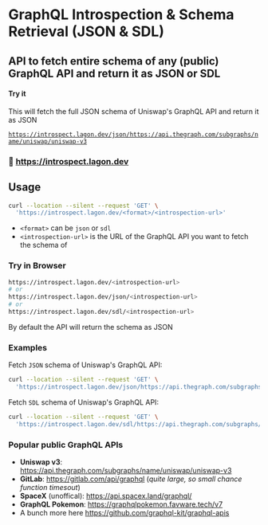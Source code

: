 # GraphQL Introspection & Schema Retrieval (JSON & SDL)

## API to fetch entire schema of any (public) GraphQL API and return it as JSON or SDL

#### Try it

This will fetch the full JSON schema of Uniswap's GraphQL API and return it as JSON

[`https://introspect.lagon.dev/json/https://api.thegraph.com/subgraphs/name/uniswap/uniswap-v3`](https://introspect.lagon.dev/json/https://api.thegraph.com/subgraphs/name/uniswap/uniswap-v3)

### 🔗 <https://introspect.lagon.dev>

## Usage

```sh
curl --location --silent --request 'GET' \
  'https://introspect.lagon.dev/<format>/<introspection-url>'
```

* `<format>` can be `json` or `sdl`
* `<introspection-url>` is the URL of the GraphQL API you want to fetch the schema of

### Try in Browser

```sh
https://introspect.lagon.dev/<introspection-url>
# or
https://introspect.lagon.dev/json/<introspection-url>
# or
https://introspect.lagon.dev/sdl/<introspection-url>
```

By default the API will return the schema as JSON

### Examples

Fetch `JSON` schema of Uniswap's GraphQL API:

```sh
curl --location --silent --request 'GET' \
  'https://introspect.lagon.dev/json/https://api.thegraph.com/subgraphs/name/uniswap/uniswap-v3'
```

Fetch `SDL` schema of Uniswap's GraphQL API:

```sh
curl --location --silent --request 'GET' \
  'https://introspect.lagon.dev/sdl/https://api.thegraph.com/subgraphs/name/uniswap/uniswap-v3'
```

### Popular public GraphQL APIs

* **Uniswap v3**: <https://api.thegraph.com/subgraphs/name/uniswap/uniswap-v3>
* **GitLab**: <https://gitlab.com/api/graphql> (*quite large, so small chance function timesout*)
* **SpaceX** (unoffical): <https://api.spacex.land/graphql/>
* **GraphQL Pokemon**: <https://graphqlpokemon.favware.tech/v7>
* A bunch more here <https://github.com/graphql-kit/graphql-apis>
